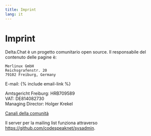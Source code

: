 ```yaml
---
title: Imprint
lang: it
---
```


# Imprint

Delta.Chat è un progetto comunitario open source. Il responsabile del contenuto delle pagine è:

    Merlinux GmbH
    Reichsgrafenstr. 20
    79102 Freiburg, Germany

E-mail: {% include email-link %}

Amtsgericht Freiburg: HRB709589  
VAT: DE814082730  
Managing Director: Holger Krekel

[Canali della comunità](contribute)

Il server per la mailing list funziona attraverso <https://github.com/codespeaknet/sysadmin>.
